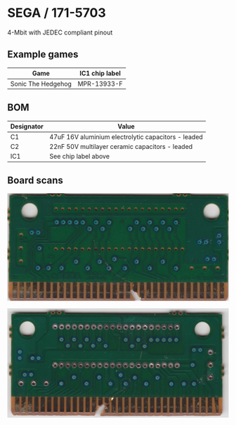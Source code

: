 # SEGA / 171-5703

4-Mbit with JEDEC compliant pinout

## Example games

|Game|IC1 chip label|
|---|---|
|Sonic The Hedgehog|MPR-13933-F|

## BOM

|Designator|Value|
|---|---|
|C1|47uF 16V aluminium electrolytic capacitors - leaded|
|C2|22nF 50V multilayer ceramic capacitors - leaded|
|IC1|See chip label above|

## Board scans

![Front](board-scans/sega-171-5703-front.jpeg)

![Back](board-scans/sega-171-5703-back.jpeg)
